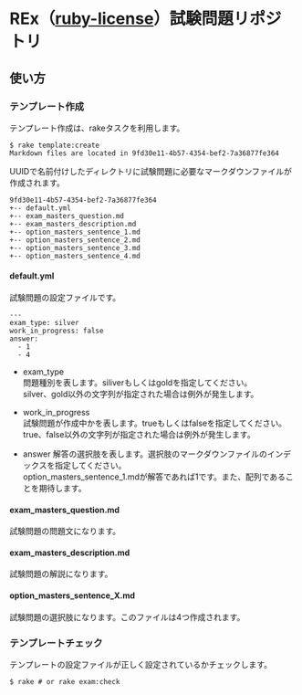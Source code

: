 # REx（[ruby-license](https://github.com/libertyfish-co/ruby-license)）試験問題リポジトリ

## 使い方

### テンプレート作成

テンプレート作成は、rakeタスクを利用します。  

```
$ rake template:create
Markdown files are located in 9fd30e11-4b57-4354-bef2-7a36877fe364
```
UUIDで名前付けしたディレクトリに試験問題に必要なマークダウンファイルが作成されます。

```
9fd30e11-4b57-4354-bef2-7a36877fe364
+-- default.yml
+-- exam_masters_question.md
+-- exam_masters_description.md
+-- option_masters_sentence_1.md
+-- option_masters_sentence_2.md
+-- option_masters_sentence_3.md
+-- option_masters_sentence_4.md
```

#### default.yml

試験問題の設定ファイルです。

```
---
exam_type: silver
work_in_progress: false
answer:
  - 1
  - 4
```

- exam_type  
問題種別を表します。siliverもしくはgoldを指定してください。  
silver、gold以外の文字列が指定された場合は例外が発生します。

- work_in_progress  
試験問題が作成中かを表します。trueもしくはfalseを指定してください。  
true、false以外の文字列が指定された場合は例外が発生します。

- answer
解答の選択肢を表します。選択肢のマークダウンファイルのインデックスを指定してください。  
option_masters_sentence_1.mdが解答であれば1です。また、配列であることを期待します。

#### exam_masters_question.md

試験問題の問題文になります。

#### exam_masters_description.md

試験問題の解説になります。

#### option_masters_sentence_X.md

試験問題の選択肢になります。このファイルは4つ作成されます。

### テンプレートチェック

テンプレートの設定ファイルが正しく設定されているかチェックします。

```
$ rake # or rake exam:check
```

